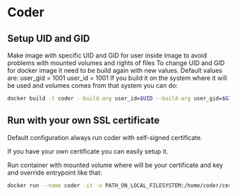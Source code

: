 # Coder

## Setup UID and GID

Make image with specific UID and GID for user inside image to avoid problems with mounted volumes and rights of files
To change UID and GID for docker image it need to be build again with new values.
Default values are:
user_gid = 1001
user_id  = 1001
If you build it on the system where it will be used and volumes comes from that system you can do:

```bash
docker build -t coder --build-arg user_id=$UID --build-arg user_gid=$GID .
```

## Run with your own SSL certificate
Default configuration always run coder with self-signed certificate.

If you have your own certificate you can easily setup it.

Run container with mounted volume where will be your certificate and key and override entrypoint like that:
```bash
docker run --name coder -it -v PATH_ON_LOCAL_FILESYSTEM:/home/coder/certs --entrypoint='' coder  code-server --cert=/home/coder/certs/cert_file_name.crt --cert-key=/home/coder/certs/key_filename.key DIRECTORY_IN_CONTAINER_WITH_CODE
```